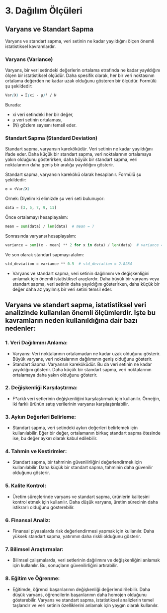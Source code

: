 # 3. Dağılım Ölçüleri
## Varyans ve Standart Sapma
Varyans ve standart sapma, veri setinin ne kadar yayıldığını ölçen önemli istatistiksel kavramlardır.

### Varyans (Variance)
Varyans, bir veri setindeki değerlerin ortalama etrafında ne kadar yayıldığını ölçen bir istatistiksel ölçüdür. Daha spesifik olarak, her bir veri noktasının ortalama değerden ne kadar uzak olduğunu gösteren bir ölçüdür.
Formülü şu şekildedir:
```scss
Var(X) = Σ(xi - μ)² / N
```
Burada:
- xi veri setindeki her bir değer,
- μ veri setinin ortalaması,
- \(N\) gözlem sayısını temsil eder.

### Standart Sapma (Standard Deviation)
Standart sapma, varyansın kareköküdür. Veri setinin ne kadar yayıldığını ifade eder. Daha küçük bir standart sapma, veri noktalarının ortalamaya yakın olduğunu gösterirken, daha büyük bir standart sapma, veri noktalarının daha geniş bir aralığa yayıldığını gösterir.

Standart sapma, varyansın karekökü olarak hesaplanır. 
Formülü şu şekildedir:
```css
σ = √Var(X)
```
Örnek:
Diyelim ki elimizde şu veri seti bulunuyor:
```python
data = [3, 5, 7, 9, 11]
```
Önce ortalamayı hesaplayalım:
```python
mean = sum(data) / len(data)  # mean = 7
```
Sonrasında varyansı hesaplayalım:
```python
variance = sum((x - mean) ** 2 for x in data) / len(data)  # variance = 8
```
Ve son olarak standart sapmayı alalım:
```python
std_deviation = variance ** 0.5  # std_deviation = 2.8284
```

* Varyans ve standart sapma, veri setinin dağılımını ve değişkenliğini anlamak için önemli istatistiksel araçlardır. Daha büyük bir varyans veya standart sapma, veri setinin daha yayıldığını gösterirken, daha küçük bir değer daha az yayılmış bir veri setini temsil eder.

## Varyans ve standart sapma, istatistiksel veri analizinde kullanılan önemli ölçümlerdir. İşte bu kavramların neden kullanıldığına dair bazı nedenler:

### 1. Veri Dağılımını Anlama:

* Varyans: Veri noktalarının ortalamadan ne kadar uzak olduğunu gösterir. Büyük varyans, veri noktalarının dağılımının geniş olduğunu gösterir.
* Standart Sapma: Varyansın kareköküdür. Bu da veri setinin ne kadar yayıldığını gösterir. Daha küçük bir standart sapma, veri noktalarının ortalamaya daha yakın olduğunu gösterir.
### 2. Değişkenliği Karşılaştırma:

* F*arklı veri setlerinin değişkenliğini karşılaştırmak için kullanılır. Örneğin, iki farklı ürünün satış verilerinin varyansı karşılaştırılabilir.
### 3. Aykırı Değerleri Belirleme:

* Standart sapma, veri setindeki aykırı değerleri belirlemek için kullanılabilir. Eğer bir değer, ortalamanın birkaç standart sapma ötesinde ise, bu değer aykırı olarak kabul edilebilir.
### 4. Tahmin ve Kestirimler:

* Standart sapma, bir tahminin güvenilirliğini değerlendirmek için kullanılabilir. Daha küçük bir standart sapma, tahminin daha güvenilir olduğunu gösterir.

### 5. Kalite Kontrol:

* Üretim süreçlerinde varyans ve standart sapma, ürünlerin kalitesini kontrol etmek için kullanılır. Daha düşük varyans, üretim sürecinin daha istikrarlı olduğunu gösterebilir.
### 6. Finansal Analiz:

* Finansal piyasalarda risk değerlendirmesi yapmak için kullanılır. Daha yüksek standart sapma, yatırımın daha riskli olduğunu gösterir.

### 7. Bilimsel Araştırmalar:

* Bilimsel çalışmalarda, veri setlerinin dağılımını ve değişkenliğini anlamak için kullanılır. Bu, sonuçların güvenilirliğini artırabilir.

### 8. Eğitim ve Öğrenme:

* Eğitimde, öğrenci başarılarının değişkenliği değerlendirilebilir. Daha düşük varyans, öğrencilerin başarılarının daha homojen olduğunu gösterebilir.
Varyans ve standart sapma, istatistiksel analizlerin temel taşlarıdır ve veri setinin özelliklerini anlamak için yaygın olarak kullanılır.

